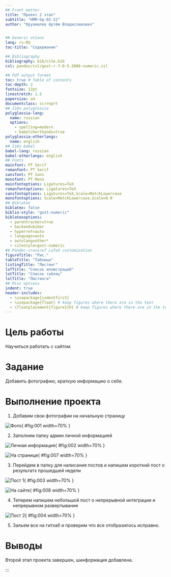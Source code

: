 ```yaml
---
## Front matter
title: "Проект 2 этап"
subtitle: "НММ-бд-02-22"
author: "Крухмалев Артём Владиславович"


## Generic otions
lang: ru-RU
toc-title: "Содержание"

## Bibliography
bibliography: bib/cite.bib
csl: pandoc/csl/gost-r-7-0-5-2008-numeric.csl

## Pdf output format
toc: true # Table of contents
toc-depth: 2
fontsize: 12pt
linestretch: 1.5
papersize: a4
documentclass: scrreprt
## I18n polyglossia
polyglossia-lang:
  name: russian
  options:
	- spelling=modern
	- babelshorthands=true
polyglossia-otherlangs:
  name: english
## I18n babel
babel-lang: russian
babel-otherlangs: english
## Fonts
mainfont: PT Serif
romanfont: PT Serif
sansfont: PT Sans
monofont: PT Mono
mainfontoptions: Ligatures=TeX
romanfontoptions: Ligatures=TeX
sansfontoptions: Ligatures=TeX,Scale=MatchLowercase
monofontoptions: Scale=MatchLowercase,Scale=0.9
## Biblatex
biblatex: false
biblio-style: "gost-numeric"
biblatexoptions:
  - parentracker=true
  - backend=biber
  - hyperref=auto
  - language=auto
  - autolang=other*
  - citestyle=gost-numeric
## Pandoc-crossref LaTeX customization
figureTitle: "Рис."
tableTitle: "Таблица"
listingTitle: "Листинг"
lofTitle: "Список иллюстраций"
lotTitle: "Список таблиц"
lolTitle: "Листинги"
## Misc options
indent: true
header-includes:
  - \usepackage{indentfirst}
  - \usepackage{float} # keep figures where there are in the text
  - \floatplacement{figure}{H} # keep figures where there are in the text
---
```


# Цель работы

Научиться работать с сайтом

# Задание

Добавить фотографию, краткую информацию о себе.

# Выполнение проекта

1. Добавим свои фотографии на начальную страницу

![Фото](image/1.png){ #fig:001 width=70% }

2. Заполним папку админ личной информацией 

![Личная информация](image/2.png){ #fig:002 width=70% }

![На странице](image/4.png){ #fig:007 width=70% }

3. Перейдем в папку для написания постов и напишем короткий пост о результатх прошедшей недели

![Пост 1](image/3.png){ #fig:003 width=70% }

![На сайте](image/5.png){ #fig:008 width=70% }

4. Теперем напишем небольшой пост о непрерывной интеграции и непрерывном развертывание

![Пост 2](image/6.png){ #fig:004 width=70% }

5. Зальем все на гитхаб и проверим что все отобразилось исправно.


# Выводы

Второй этап проекта завершен, шинформация добавлена.

:::
